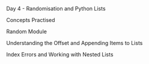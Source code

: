 Day 4 - Randomisation and Python Lists

Concepts Practised

Random Module

Understanding the Offset and Appending Items to Lists

Index Errors and Working with Nested Lists
